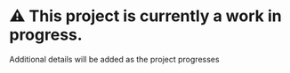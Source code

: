 # ⚠️ This project is currently a work in progress.

Additional details will be added as the project progresses

